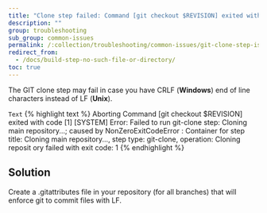 ```yaml
---
title: "Clone step failed: Command [git checkout $REVISION] exited with code [1]"
description: ""
group: troubleshooting
sub_group: common-issues
permalink: /:collection/troubleshooting/common-issues/git-clone-step-issue/
redirect_from:
  - /docs/build-step-no-such-file-or-directory/
toc: true
---
```

  
The GIT clone step may fail in case you have CRLF (**Windows**) end of line characters instead of LF (**Unix**).

  `Text`
{% highlight text %}
Aborting
Command [git checkout $REVISION] exited with code [1]
  [SYSTEM] Error: Failed to run git-clone step: Cloning main repository...; caused by NonZeroExitCodeError
  : Container for step title: Cloning main repository..., step type: git-clone, operation: Cloning reposit
  ory failed with exit code: 1
{% endhighlight %}

## Solution

Create a .gitattributes file in your repository (for all branches) that will enforce git to commit files with LF.
  
